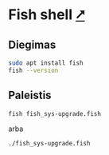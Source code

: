 # Fish shell [&#x2B67;](https://fishshell.com/)

## Diegimas

```bash
sudo apt install fish
fish --version
```

## Paleistis

```bash
fish fish_sys-upgrade.fish
```

arba

```bash
./fish_sys-upgrade.fish
```
